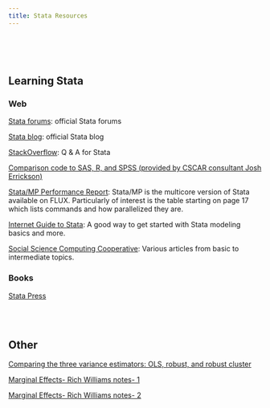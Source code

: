 ```yaml
---
title: Stata Resources
---
```

<br>
<br>
<br>


## Learning Stata

### Web

[Stata forums](http://www.statalist.org/forums): official Stata forums

[Stata blog](http://blog.stata.com/): official Stata blog

[StackOverflow](http://stackoverflow.com/questions/tagged/stata): Q & A for Stata

[Comparison code to SAS, R, and SPSS (provided by CSCAR consultant Josh Errickson)](https://github.com/josherrickson/commoncode)

[Stata/MP Performance Report](http://www.stata.com/statamp/statamp.pdf): Stata/MP is the multicore version of Stata available on FLUX. Particularly of interest is the table starting on page 17 which lists commands and how parallelized they are.

[Internet Guide to Stata](http://wlm.userweb.mwn.de/Stata/): A good way to get started with Stata modeling basics and more.

[Social Science Computing Cooperative](https://www.ssc.wisc.edu/sscc/pubs/stat.htm): Various articles from basic to intermediate topics.



### Books

[Stata Press](http://www.stata-press.com/)


<br>
<br>

## Other

[Comparing the three variance estimators: OLS, robust, and robust cluster](http://www.stata.com/support/faqs/statistics/standard-errors-and-vce-cluster-option/)

[Marginal Effects- Rich Williams notes- 1](https://www3.nd.edu/~rwilliam/stats/Margins01.pdf)

[Marginal Effects- Rich Williams notes- 2](https://www3.nd.edu/~rwilliam/stats/Margins02.pdf)